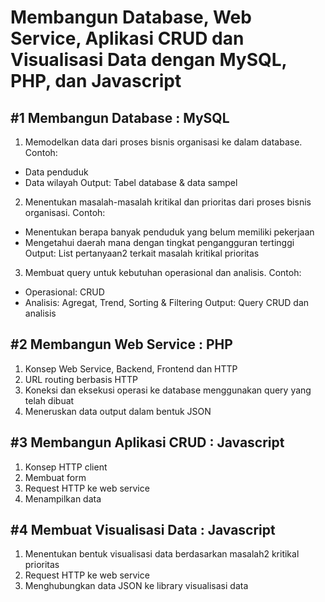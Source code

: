 # Membangun Database, Web Service, Aplikasi CRUD dan Visualisasi Data dengan MySQL, PHP, dan Javascript

## #1 Membangun Database : MySQL
1. Memodelkan data dari proses bisnis organisasi ke dalam database. Contoh:
  - Data penduduk
  - Data wilayah
  Output: Tabel database & data sampel
2. Menentukan masalah-masalah kritikal dan prioritas dari proses bisnis organisasi. Contoh:
  - Menentukan berapa banyak penduduk yang belum memiliki pekerjaan
  - Mengetahui daerah mana dengan tingkat pengangguran tertinggi
  Output: List pertanyaan2 terkait masalah kritikal prioritas
3. Membuat query untuk kebutuhan operasional dan analisis. Contoh:
  - Operasional: CRUD
  - Analisis: Agregat, Trend, Sorting & Filtering
  Output: Query CRUD dan analisis

## #2 Membangun Web Service : PHP
1. Konsep Web Service, Backend, Frontend dan HTTP
2. URL routing berbasis HTTP
3. Koneksi dan eksekusi operasi ke database menggunakan query yang telah dibuat
4. Meneruskan data output dalam bentuk JSON

## #3 Membangun Aplikasi CRUD : Javascript
1. Konsep HTTP client
2. Membuat form
3. Request HTTP ke web service
4. Menampilkan data

## #4 Membuat Visualisasi Data : Javascript
1. Menentukan bentuk visualisasi data berdasarkan masalah2 kritikal prioritas
2. Request HTTP ke web service
3. Menghubungkan data JSON ke library visualisasi data
